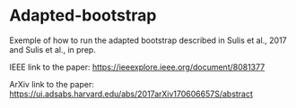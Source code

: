 # Adapted-bootstrap

Exemple of how to run the adapted bootstrap described in Sulis et al., 2017 and Sulis et al., in prep.

IEEE link to the paper: https://ieeexplore.ieee.org/document/8081377

ArXiv link to the paper: https://ui.adsabs.harvard.edu/abs/2017arXiv170606657S/abstract

